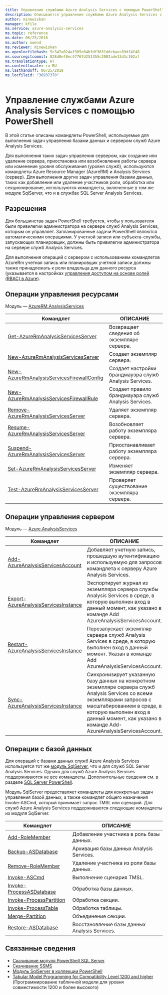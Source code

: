 ```yaml
---
title: Управление службами Azure Analysis Services с помощью PowerShell | Документация Майкрософт
description: Описывается управление службами Azure Analysis Services с помощью PowerShell.
author: minewiskan
manager: kfile
ms.service: azure-analysis-services
ms.topic: reference
ms.date: 06/25/2018
ms.author: owend
ms.reviewer: minewiskan
ms.openlocfilehash: 5c347a024af385e04bfdf3631ddcbaec89df4f40
ms.sourcegitcommit: 828d8ef0ec47767d251355c2002ade13d1c162af
ms.translationtype: HT
ms.contentlocale: ru-RU
ms.lasthandoff: 06/25/2018
ms.locfileid: "36937370"
---
```

# <a name="manage-azure-analysis-services-with-powershell"></a>Управление службами Azure Analysis Services с помощью PowerShell

В этой статье описаны командлеты PowerShell, используемые для выполнения задач управления базами данных и сервером служб Azure Analysis Services. 

Для выполнения таких задач управления сервером, как создание или удаление сервера, приостановка или возобновление работы сервера или изменение уровня обслуживания (уровня служб), используются командлеты Azure Resource Manager (AzureRM) и Analysis Services (сервер). Для выполнения других задач управления базами данных, таких как добавление или удаление участников роли, обработка или секционирование, используются командлеты, включенные в том же модуле SqlServer, что и в службах SQL Server Analysis Services.

## <a name="permissions"></a>Разрешения
Для большинства задач PowerShell требуется, чтобы у пользователя были привилегии администратора на сервере служб Analysis Services, которым он управляет. Запланированные задачи PowerShell являются автоматическими операциями. У учетной записи или субъекта-службы, запускающих планировщик, должны быть привилегии администратора на сервере служб Analysis Services. 

Для выполнения операций с сервером с использованием командлетов AzureRm учетная запись или планировщик учетной записи должны также принадлежать к роли владельца для данного ресурса (указывается в настройках [управления доступом на основе ролей (RBAC) в Azure](../role-based-access-control/overview.md)). 

## <a name="resource-management-operations"></a>Операции управления ресурсами 
Модуль — [AzureRM.AnalysisServices](https://www.powershellgallery.com/packages/AzureRM.AnalysisServices)

|Командлет|ОПИСАНИЕ| 
|------------|-----------------| 
|[Get-AzureRmAnalysisServicesServer](/powershell/module/azurerm.analysisservices/get-azurermanalysisservicesserver)|Возвращает сведения об экземпляре сервера.|  
|[New-AzureRmAnalysisServicesServer](/powershell/module/azurerm.analysisservices/new-azurermanalysisservicesserver)|Создает экземпляр сервера.|   
|[New-AzureRmAnalysisServicesFirewallConfig](/powershell/module/azurerm.analysisservices/new-azurermanalysisservicesfirewallconfig)|Создает настройки брандмауэра служб Analysis Services.|   
|[New-AzureRmAnalysisServicesFirewallRule](/powershell/module/azurerm.analysisservices/new-azurermanalysisservicesfirewallrule)|Создает правило брандмауэра служб Analysis Services.|   
|[Remove-AzureRmAnalysisServicesServer](/powershell/module/azurerm.analysisservices/remove-azurermanalysisservicesserver)|Удаляет экземпляр сервера.|  
|[Resume-AzureRmAnalysisServicesServer](/powershell/module/azurerm.analysisservices/resume-azurermanalysisservicesserver)|Возобновляет работу экземпляра сервера.|  
|[Suspend-AzureRmAnalysisServicesServer](/powershell/module/azurerm.analysisservices/suspend-azurermanalysisservicesserver)|Приостанавливает работу экземпляра сервера.| 
|[Set-AzureRmAnalysisServicesServer](/powershell/module/azurerm.analysisservices/set-azurermanalysisservicesserver)|Изменяет экземпляр сервера.|   
|[Test-AzureRmAnalysisServicesServer](/powershell/module/azurerm.analysisservices/test-azurermanalysisservicesserver)|Проверяет существование экземпляра сервера.| 

## <a name="server-management-operations"></a>Операции управления сервером

Модуль — [Azure.AnalysisServices](https://www.powershellgallery.com/packages/Azure.AnalysisServices)

|Командлет|ОПИСАНИЕ| 
|------------|-----------------| 
|[Add-AzureAnalysisServicesAccount](/powershell/module/azure.analysisservices/add-azureanalysisservicesaccount)|Добавляет учетную запись, прошедшую аутентификацию и используемую для запросов командлета к серверу Azure Analysis Services.| 
|[Export-AzureAnalysisServicesInstance]()|Экспортирует журнал из экземпляра сервера службы Analysis Services в среде, в которую выполнен вход в данный момент, как указано в команде Add AzureAnalysisServicesAccount.|  
|[Restart-AzureAnalysisServicesInstance](/powershell/module/azurerm.analysisservices/restart-azureanalysisservicesinstance)|Перезапускает экземпляр сервера служб Analysis Services в среде, в которую выполнен вход в данный момент. Указан в команде Add AzureAnalysisServicesAccount.|  
|[Sync-AzureAnalysisServicesInstance](/powershell/module/azurerm.analysisservices/restart-azureanalysisservicesinstance)|Синхронизирует указанную базу данных на конкретном экземпляре сервера служб Analysis Services со всеми экземплярами запросов с масштабированием в среде, в которую выполнен вход в данный момент, как указано в команде Add-AzureAnalysisServicesAccount.|  

## <a name="database-operations"></a>Операции с базой данных

Для операций с базами данных служб Azure Analysis Services используется тот же [модуль SqlServer](https://www.powershellgallery.com/packages/SqlServer), что и для служб SQL Server Analysis Services. Однако для служб Azure Analysis Services поддерживаются не все командлеты. Дополнительные сведения см. в разделе [SQL Server PowerShell](https://docs.microsoft.com/sql/powershell/sql-server-powershell).

Модуль SqlServer предоставляет командлеты для конкретных задач управления базой данных, а также командлет общего назначения Invoke-ASCmd, который принимает запрос TMSL или сценарий. Для служб Azure Analysis Services поддерживаются следующие командлеты из модуля SqlServer.

  
|Командлет|ОПИСАНИЕ|
|------------|-----------------| 
|[Add-RoleMember](https://docs.microsoft.com/powershell/module/sqlserver/Add-RoleMember)|Добавление участника в роль базы данных.| 
|[Backup-ASDatabase](https://docs.microsoft.com/powershell/module/sqlserver/backup-asdatabase)|Архивация базы данных Analysis Services.|  
|[Remove-RoleMember](https://docs.microsoft.com/powershell/module/sqlserver/remove-rolemember)|Удаление участника из роли базы данных.|   
|[Invoke-ASCmd](https://docs.microsoft.com/powershell/module/sqlserver/invoke-ascmd)|Выполнение сценария TMSL.|
|[Invoke-ProcessASDatabase](https://docs.microsoft.com/powershell/module/sqlserver/invoke-processasdatabase)|Обработка базы данных.|  
|[Invoke-ProcessPartition](https://docs.microsoft.com/powershell/module/sqlserver/invoke-processpartition)|Обработка секции.| 
|[Invoke-ProcessTable](https://docs.microsoft.com/powershell/module/sqlserver/invoke-processtable)|Обработка таблицы.|  
|[Merge-Partition](https://docs.microsoft.com/powershell/module/sqlserver/merge-partition)|Объединение секции.|  
|[Restore-ASDatabase](https://docs.microsoft.com/powershell/module/sqlserver/restore-asdatabase)|Восстановление базы данных Analysis Services.| 
  

## <a name="related-information"></a>Связанные сведения

* [Скачивание модуля PowerShell SQL Server](https://docs.microsoft.com/sql/ssms/download-sql-server-ps-module)   
* [Скачивание SSMS](https://docs.microsoft.com/sql/ssms/download-sql-server-management-studio-ssms)   
* [Модуль SqlServer в коллекции PowerShell](https://www.powershellgallery.com/packages/SqlServer)    
* [Tabular Model Programming for Compatibility Level 1200 and higher](https://msdn.microsoft.com/library/mt712541.aspx) (Программирование табличной модели для уровня совместимости 1200 и более высокого)

